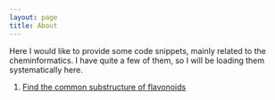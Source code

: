 ```yaml
---
layout: page
title: About
---
```


Here I would like to provide some code snippets, mainly related to the cheminformatics. I have quite a few of them, so I will be loading them systematically here.
1. [Find the common substructure of flavonoids](https://gist.github.com/rafalbachorz/6a8dd6c3739c1c3136bd1a67a1ebe889)